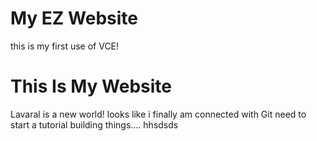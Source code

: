 # My EZ Website
this is my first use of VCE!

# This Is My Website
Lavaral is a new world!
looks like i finally am connected with Git
need to start a tutorial building things....
hhsdsds
